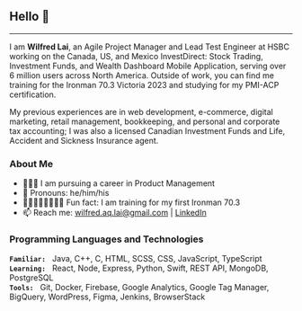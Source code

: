 ## Hello 👋

---

I am **Wilfred Lai**, an Agile Project Manager and Lead Test Engineer at HSBC working on the Canada, US, and Mexico InvestDirect: Stock Trading, Investment Funds, and Wealth Dashboard Mobile Application, serving over 6 million users across North America. Outside of work, you can find me training for the Ironman 70.3 Victoria 2023 and studying for my PMI-ACP certification.

My previous experiences are in web development, e-commerce, digital marketing, retail management, bookkeeping, and personal and corporate tax accounting; I was also a licensed Canadian Investment Funds and Life, Accident and Sickness Insurance agent.

### About Me

- 🧑🏼‍💻 I am pursuing a career in Product Management
- 🙂 Pronouns: he/him/his
- 🏊🏻‍♂️🚴🏻🏃🏻💨 Fun fact: I am training for my first Ironman 70.3
- 📫 Reach me: <wilfred.aq.lai@gmail.com> | [LinkedIn](http://www.linkedin.com/in/wilfredaqlai)

<!-- ⚡ Fun fact: my right lung is stuck to my chest wall -->

### Programming Languages and Technologies

**`Familiar:`** &nbsp; Java, C++, C, HTML, SCSS, CSS, JavaScript, TypeScript\
**`Learning:`** &nbsp; React, Node, Express, Python, Swift, REST API, MongoDB, PostgreSQL\
**`Tools:`** &nbsp; Git, Docker, Firebase, Google Analytics, Google Tag Manager, BigQuery, WordPress, Figma, Jenkins, BrowserStack

<!-- ![Wilfred's's GitHub Stats](https://github-readme-stats.vercel.app/api?username=wlfd&show_icons=true&theme=github_dark&count_private=true&include_all_commits=true&hide=stars) -->

<!--
everything in between these bars are commented out

**wlfd/wlfd** is a ✨ _special_ ✨ repository because its `README.md` (this file) appears on your GitHub profile.

Here are some ideas to get you started:

- 🔭 I’m currently working on ...
- 🌱 I’m currently learning ...
- 👯 I’m looking to collaborate on ...
- 🤔 I’m looking for help with ...
- 💬 Ask me about ...
- 📫 How to reach me: ...
- 😄 Pronouns: ...
- ⚡ Fun fact: ...
-->
